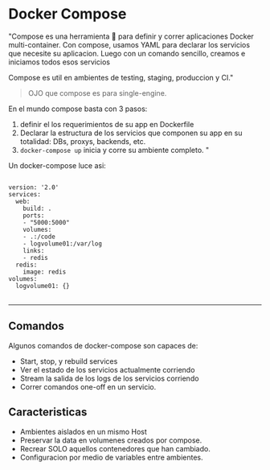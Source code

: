 # Docker Compose

"Compose es una herramienta 🧰 para definir y correr aplicaciones Docker multi-container. Con compose, usamos YAML para declarar los servicios que necesite su aplicacion. Luego con un comando sencillo, creamos e iniciamos todos esos servicios

Compose es util en ambientes de testing, staging, produccion y CI."

> OJO que compose es para single-engine.

En el mundo compose basta con 3 pasos:

1. definir el los requerimientos de su app en Dockerfile
2. Declarar la estructura de los servicios que componen su app en su totalidad: DBs, proxys, backends, etc.
3. `docker-compose up` inicia y corre su ambiente completo.
"

Un docker-compose luce asi:
<pre>
<code class="yaml hljs">
version: '2.0'
services:
  web:
    build: .
    ports:
    - "5000:5000"
    volumes:
    - .:/code
    - logvolume01:/var/log
    links:
    - redis
  redis:
    image: redis
volumes:
  logvolume01: {}
</code>
</pre>


---
## Comandos
Algunos comandos de docker-compose son capaces de:

- Start, stop, y rebuild services
- Ver el estado de los servicios actualmente corriendo
- Stream la salida de los logs de los servicios corriendo
- Correr comandos one-off en un servicio.


## Caracteristicas

- Ambientes aislados en un mismo Host
- Preservar la data en volumenes creados por compose.
- Recrear SOLO aquellos contenedores que han cambiado.
- Configuracion por medio de variables entre ambientes.
